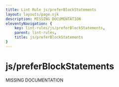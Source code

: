 ```yaml
---
title: Lint Rule js/preferBlockStatements
layout: layouts/page.njk
description: MISSING DOCUMENTATION
eleventyNavigation: {
	key: lint-rules/js/preferBlockStatements,
	parent: lint-rules,
	title: js/preferBlockStatements
}
---
```


# js/preferBlockStatements

MISSING DOCUMENTATION
